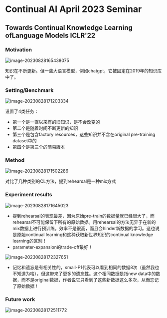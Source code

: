# Continual AI April 2023 Seminar

## Towards Continual Knowledge Learning ofLanguage Models ICLR'22

### Motivation

![image-20230828165438075](C:\Users\12849\AppData\Roaming\Typora\typora-user-images\image-20230828165438075.png)

知识在不断更新。但一些大语言模型，例如chatgpt，它被固定在2019年的知识库中了。

### Setting/Benchmark

![image-20230828171203334](C:\Users\12849\AppData\Roaming\Typora\typora-user-images\image-20230828171203334.png)

设置了4类任务：

- 第一个是一直以来有的旧知识，是不会改变的
- 第二个是随着时间不断更新的知识
- 第三个是包含factory resources，这些知识并不含在original pre-training dataset中的
- 第四个是第三个的简易版本

### Method

![image-20230828171502286](C:\Users\12849\AppData\Roaming\Typora\typora-user-images\image-20230828171502286.png)

对比了几种类别的CL方法，提到rehearsal是一种mix方式

### Experiment results

![image-20230828171645023](C:\Users\12849\AppData\Roaming\Typora\typora-user-images\image-20230828171645023.png)

- 提到rehearsal的表现最差，因为原始pre-train的数据量就已经很大了，而rehearsal不可能保留下所有的原始数据。用rehearsal的方法无异于在新的mix数据上进行预训练，效率不是很高，而且会hinder新数据的学习。这也说是原始continual learning和这种获取新世界知识的continual knowledge learning的区别！
- parameter-expansion的trade-off最好！

![image-20230828172327651](C:\Users\12849\AppData\Roaming\Typora\typora-user-images\image-20230828172327651.png)

- 记忆和遗忘是有相关性的，small-P1代表可以看到相同的数据8次（虽然我也不知道为啥），但这带来了更多的遗忘性。这个相同数据是指new data中的数据，而不是original数据，作者说它只看到了这些新数据这么多次，从而忘记了原始数据！

### Future work

![image-20230828172511772](C:\Users\12849\AppData\Roaming\Typora\typora-user-images\image-20230828172511772.png)